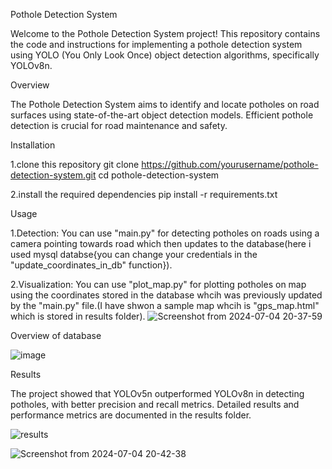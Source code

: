 Pothole Detection System

Welcome to the Pothole Detection System project! This repository contains the code and instructions for implementing a pothole detection system using YOLO (You Only Look Once) object detection algorithms, specifically YOLOv8n.

Overview

The Pothole Detection System aims to identify and locate potholes on road surfaces using state-of-the-art object detection models. Efficient pothole detection is crucial for road maintenance and safety.

Installation 

1.clone this repository 
git clone https://github.com/yourusername/pothole-detection-system.git
cd pothole-detection-system

2.install the required dependencies 
pip install -r requirements.txt

Usage 

1.Detection:
You can use "main.py" for detecting potholes on roads using a camera pointing towards road which then updates to the database(here i used mysql databse{you can change your credentials in the "update_coordinates_in_db" function}).

2.Visualization:
You can use "plot_map.py" for plotting potholes on map using the coordinates stored in the database whcih was previously updated by the "main.py" file.(I have shwon a sample map  whcih is "gps_map.html" which is stored in results folder).
![Screenshot from 2024-07-04 20-37-59](https://github.com/rupeshPabba/pothole_detection/assets/96829415/a16fa436-1af6-4ad8-9729-97ad2344e8ec)

Overview of database

![image](https://github.com/rupeshPabba/pothole_detection/assets/96829415/74211c6a-b943-47d6-a2a8-b718d74dab90)

Results

The project showed that YOLOv5n outperformed YOLOv8n in detecting potholes, with better precision and recall metrics. Detailed results and performance metrics are documented in the results folder.

![results](https://github.com/rupeshPabba/pothole_detection/assets/96829415/13170001-69a7-4de3-aca4-ffb21e443882)

![Screenshot from 2024-07-04 20-42-38](https://github.com/rupeshPabba/pothole_detection/assets/96829415/2c3f9e82-dfc3-4f17-8447-2dd6fdc766b4)

